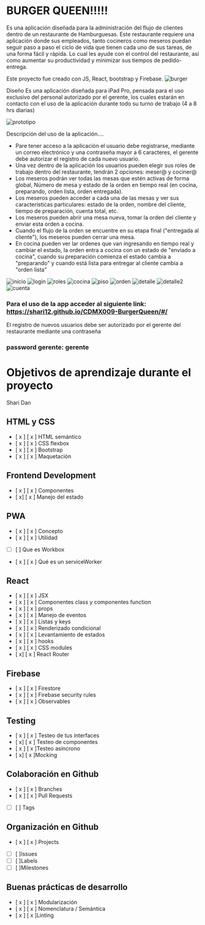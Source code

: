 # BURGER QUEEN!!!!!

Es una aplicación diseñada para la administración del flujo de clientes dentro de un restaurante de Hamburguesas.
Este restaurante requiere una aplicación donde sus empleados, tanto cocineros como meseros puedan seguir paso a paso el ciclo de vida que tienen cada uno de sus tareas, de una forma fácil y rápida. Lo cual les ayude con el control del restaurante, así como aumentar su productividad y minimizar sus tiempos de pedido-entrega.

Este proyecto fue creado con JS, React, bootstrap y Firebase. 
![burger](imgReadme/burger.png)


Diseño
Es una aplicación diseñada para iPad Pro, pensada para el uso exclusivo del personal autorizado por el gerente, los cuales estarán en contacto con el uso de la aplicación durante todo su turno de trabajo (4 a 8 hrs diarias)

![prototipo](imgReadme/prototipoFinal.png)

Descripción del uso de la aplicación....

* Pare tener acceso a la aplicación el usuario debe registrarse, mediante un correo electrónico y una contraseña mayor a 6 caracteres, el gerente debe autorizar el registro de cada nuevo usuario.
* Una vez dentro de la aplicación los usuarios pueden elegir sus roles de trabajo dentro del restaurante, tendrán 2 opciones: meser@ y cociner@ 
* Los meseros podrán ver todas las mesas que estén activas de forma global, Número de mesa y estado de la orden en tiempo real (en cocina, preparando, orden lista, orden entregada).
* Los meseros pueden acceder a cada una de las mesas y ver sus características particulares: estado de la orden, nombre del cliente, tiempo de preparación, cuenta total, etc.
* Los meseros pueden abrir una mesa nueva, tomar la orden del cliente y enviar esta orden a cocina.
* Cuando el flujo de la orden se encuentre en su etapa final ("entregada al cliente"), los meseros pueden cerrar una mesa.
* En cocina pueden ver lar ordenes que van ingresando en tiempo real y cambiar el estado, la orden entra a cocina con un estado de "enviado a cocina", cuando su preparación comienza el estado cambia a "preparando" y cuando está lista para entregar al cliente cambia a "orden lista" 

![inicio](imgReadme/bqInicio.png)
![login](imgReadme/bqLogin.png)
![roles](imgReadme/bqRoles.png)
![cocina](imgReadme/bqCocina.png)
![piso](imgReadme/bqPiso.png)
![orden](imgReadme/bqOrden.png)
![detalle](imgReadme/bqDetalle.png)
![detalle2](imgReadme/bqDetalle2.png)
![cuenta](imgReadme/bqCuenta.png)

### Para el uso de la app acceder al siguiente link: https://shari12.github.io/CDMX009-BurgerQueen/#/

El registro de nuevos usuarios debe ser autorizado por el gerente del restaurante mediante una contraseña 
### password  gerente: gerente 


# Objetivos de aprendizaje durante el proyecto 

Shari Dan

## HTML y CSS
- [ x ] [ x ] HTML semántico
- [ x ] [ x ] CSS flexbox
- [ x ] [ x ] Bootstrap
- [ x ] [ x ] Maquetación
## Frontend Development
- [ x ] [ x ] Componentes
- [ x] [ x ] Manejo del estado
## PWA
- [ x ] [ x ] Concepto
- [ x ] [ x ] Utilidad
- [  ] [  ] Que es Workbox
- [ x ] [ x ] Qué es un serviceWorker
## React
- [ x ] [ x ] JSX
- [ x ] [ x ] Componentes class y componentes function
- [ x ] [ x ] props
- [ x ] [ x ] Manejo de eventos
- [ x ] [ x ] Listas y keys
- [ x ] [ x ] Renderizado condicional
- [ x ] [ x ] Levantamiento de estados
- [ x ] [ x ] hooks
- [ x ] [ x ] CSS modules
- [ x] [ x ] React Router
## Firebase
- [ x ] [ x ] Firestore
- [ x ] [ x ] Firebase security rules
- [ x ] [ x ] Observables
## Testing
- [ x ] [ x ] Testeo de tus interfaces
- [ x] [ x ] Testeo de componentes
-  [ x  ] [ x ]Testeo asíncrono
-  [  x] [ x ]Mocking
## Colaboración en Github
- [ x ] [ x ] Branches
- [ x ] [ x ] Pull Requests
- [ ] [ ] Tags
## Organización en Github
- [ x ] [ x ] Projects
- [ ] [  ]Issues
- [  ] [  ]Labels
-  [ ] [ ]Milestones
## Buenas prácticas de desarrollo
- [ x ] [ x ] Modularización
- [ x ] [ x ] Nomenclatura / Semántica
- [ x ] [ x ]Linting
